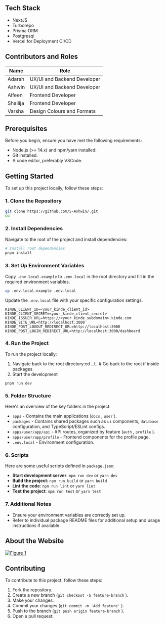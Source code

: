 ## Tech Stack


- NextJS
- Turborepo
- Prisma ORM
- Postgresql
- Vercel for Deployment CI/CD


## Contributors and Roles
| Name | Role |
| ----- | ----- |
| Adarsh | UX/UI and Backend Developer |
| Ashwin | UX/UI and Backend Developer |
| Alfeen | Frontend Developer |
| Shailija | Frontend Developer |
| Varsha | Design Colours and Formats |


## Prerequisites
Before you begin, ensure you have met the following requirements:

- Node.js (>= 14.x) and npm/yarn installed.
- Git installed.
- A code editor, preferably VSCode.
## Getting Started
To set up this project locally, follow these steps:

### 1. Clone the Repository
```bash
git clone https://github.com/S-Axhwin/.git
cd
```
### 2. Install Dependencies
Navigate to the root of the project and install dependencies:

```bash
# Install root dependencies
pnpm install
```
### 3. Set Up Environment Variables
Copy `.env.local.example` to `.env.local` in the root directory and fill in the required environment variables.

```bash
cp .env.local.example .env.local
```
Update the `.env.local` file with your specific configuration settings.

```
KINDE_CLIENT_ID=<your_kinde_client_id>
KINDE_CLIENT_SECRET=<your_kinde_client_secret>
KINDE_ISSUER_URL=https://<your_kinde_subdomain>.kinde.com
KINDE_SITE_URL=http://localhost:3000
KINDE_POST_LOGOUT_REDIRECT_URL=http://localhost:3000
KINDE_POST_LOGIN_REDIRECT_URL=http://localhost:3000/dashboard
```
### 4. Run the Project
To run the project locally:

1. Navigate back to the root directory:cd ../.. # Go back to the root if inside packages
2. Start the development
```shell
pnpm run dev
```
### 5. Folder Structure
Here's an overview of the key folders in the project:

- `apps`  - Contains the main applications (`docs` , `user` ).
- `packages`  - Contains shared packages such as `ui`  components, `database`  configuration, and TypeScript/ESLint configs.
- `apps/user/app/api`  - API routes, organized by feature (`auth` , `profile` ).
- `apps/user/app/profile`  - Frontend components for the profile page.
- `.env.local`  - Environment configuration.
### 6. Scripts
Here are some useful scripts defined in `package.json`:

- **Start development server**: `npm run dev`  or `yarn dev`
- **Build the project**: `npm run build`  or `yarn build`
- **Lint the code**: `npm run lint`  or `yarn lint`
- **Test the project**: `npm run test`  or `yarn test`
### 7. Additional Notes
- Ensure your environment variables are correctly set up.
- Refer to individual package README files for additional setup and usage instructions if available.


## About the Website
[![Figure 1](https://app.eraser.io/workspace/qUtpRrDegZ9KiYVfhbk5/preview?elements=G8GgCKr-Mhx_Knt5R4qG5g&type=embed)](https://app.eraser.io/workspace/qUtpRrDegZ9KiYVfhbk5?elements=G8GgCKr-Mhx_Knt5R4qG5g)

## Contributing
To contribute to this project, follow these steps:

1. Fork the repository.
2. Create a new branch (`git checkout -b feature-branch` ).
3. Make your changes.
4. Commit your changes (`git commit -m 'Add feature'` ).
5. Push to the branch (`git push origin feature-branch` ).
6. Open a pull request.
